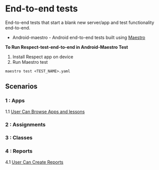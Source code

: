# End-to-end tests

End-to-end tests that start a blank new server/app and test functionality end-to-end.

* Android-maestro - Android end-to-end tests built using [Maestro](https://maestro.mobile.dev)

**To Run Respect-test-end-to-end in Android-Maestro Test**

1) Install Respect app on device
2) Run Maestro test

```
maestro test <TEST_NAME>.yaml 

```

## Scenarios

### 1 : Apps

1.1 [User Can Browse Apps and lessons ](test-description/001_browse_lessons_test_description.md)

### 2 : Assignments

### 3 : Classes

### 4 : Reports

4.1 [User Can Create Reports ](test-description/001_create_report_test_description.md)
